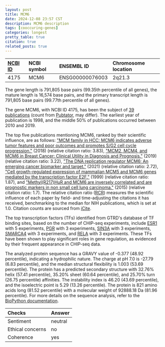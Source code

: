 ```yaml
---
layout: post
title: MCM6
date: 2024-12-08 23:57 CST
description: MCM6 description
tags: [cooccuring-genes]
categories: longest
pretty_table: true
citation: true
related_posts: true
---
```




| [NCBI ID](https://www.ncbi.nlm.nih.gov/gene/4175) | NCBI symbol | ENSEMBL ID | Chromosome location |
| :-------- | :------- | :-------- | :------- |
| 4175  | MCM6 | ENSG00000076003 | 2q21.3 |



The gene length is 791,805 base pairs (99.35th percentile of all genes), the mature length is 16,574 base pairs, and the primary transcript length is 791,805 base pairs (99.77th percentile of all genes).


The gene MCM6, with NCBI ID 4175, has been the subject of [39 publications](https://pubmed.ncbi.nlm.nih.gov/?term=%22MCM6%22) (count from [Pubtator](https://academic.oup.com/nar/article/47/W1/W587/5494727), may differ). The earliest year of publication is 1998, and the middle 50% of publications occurred between 2010 and 2019.


The top five publications mentioning MCM6, ranked by their scientific influence, are as follows: ["MCM family in HCC: MCM6 indicates adverse tumor features and poor outcomes and promotes S/G2 cell cycle progression."](https://pubmed.ncbi.nlm.nih.gov/29463213) (2018) (relative citation ratio: 3.83), ["MCM2, MCM4, and MCM6 in Breast Cancer: Clinical Utility in Diagnosis and Prognosis."](https://pubmed.ncbi.nlm.nih.gov/31476594) (2019) (relative citation ratio: 3.22), ["The DNA replication regulator MCM6: An emerging cancer biomarker and target."](https://pubmed.ncbi.nlm.nih.gov/33609557) (2021) (relative citation ratio: 2.72), ["Cell growth-regulated expression of mammalian MCM5 and MCM6 genes mediated by the transcription factor E2F."](https://pubmed.ncbi.nlm.nih.gov/10327050) (1999) (relative citation ratio: 1.87), and ["Methyl(R217)HuR and MCM6 are inversely correlated and are prognostic markers in non small cell lung carcinoma."](https://pubmed.ncbi.nlm.nih.gov/26013954) (2015) (relative citation ratio: 1.7). The relative citation ratio ([RCR](https://journals.plos.org/plosbiology/article?id=10.1371/journal.pbio.1002541)) measures the scientific influence of each paper by field- and time-adjusting the citations it has received, benchmarking to the median for NIH publications, which is set at 1.0. Citation counts are sourced from [iCite](https://icite.od.nih.gov).





The top transcription factors (TFs) identified from GTRD's database of TF binding sites, based on the number of CHIP-seq experiments, include [ESR1](https://www.ncbi.nlm.nih.gov/gene/2099) with 5 experiments, [PGR](https://www.ncbi.nlm.nih.gov/gene/5241) with 3 experiments, [SIN3A](https://www.ncbi.nlm.nih.gov/gene/25942) with 3 experiments, [SMARCA4](https://www.ncbi.nlm.nih.gov/gene/6597) with 3 experiments, and [RELA](https://www.ncbi.nlm.nih.gov/gene/5970) with 3 experiments. These TFs have been shown to play significant roles in gene regulation, as evidenced by their frequent appearance in CHIP-seq data.











The analyzed protein sequence has a GRAVY value of -0.377 (48.92 percentile), indicating a hydrophilic nature. The charge at pH 7.0 is -27.79 (6.83 percentile), and the median structural flexibility is 1.003 (53.69 percentile). The protein has a predicted secondary structure with 32.76% helix (57.41 percentile), 35.20% sheet (60.64 percentile), and 25.70% turn (26.75 percentile) affinities. The instability index is 46.20 (43.69 percentile), and the isoelectric point is 5.29 (13.26 percentile). The protein is 821 amino acids long (81.52 percentile) with a molecular weight of 92888.18 Da (81.96 percentile). For more details on the sequence analysis, refer to the [BioPython documentation](https://biopython.org/docs/1.75/api/Bio.SeqUtils.ProtParam.html).



| Checks    | Answer |
| :-------- | :------- |
| Sentiment  | neutral   |
| Ethical concerns | no     |
| Coherence    | yes    |